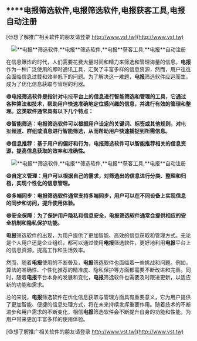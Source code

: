 ## ****电报**筛选软件,**电报**筛选软件,**电报**获客工具,**电报**自动注册**

[😍想了解推广相关软件的朋友请登录 http://www.vst.tw](http://www.vst.tw)

 <center><img src="https://vst.tw/MP4/tuiguang/png/8.png" alt="**电报**筛选软件,**电报**筛选软件,**电报**获客工具,**电报**自动注册"></center>

在信息爆炸的时代，人们需要花费大量时间和精力来筛选和管理海量的信息。**电报**作为一种广泛使用的即时通讯工具，汇聚了丰富多样的信息资源，然而，用户往往会面临信息过载和效率低下的问题。为了解决这一难题，**电报**筛选软件应运而生，成为了优化信息获取与管理的利器。

**😄**电报**筛选软件是指针对**电报**平台上的信息进行智能筛选和管理的工具，它通过各种算法和技术，帮助用户快速准确地定位感兴趣的信息，并进行有效的管理和整理。这类软件通常具有以下几个特点：**

**😄智能筛选：**电报**筛选软件可以根据用户设定的关键词、标签或其他规则，对**电报**频道、群组或消息进行智能筛选，从而帮助用户快速捕捉到所需信息。**

**😄信息推荐：基于用户的偏好和行为，**电报**筛选软件可以智能推荐相关的信息资源，提高信息获取的效率和准确性。**

 <center><img src="https://vst.tw/MP4/tuiguang/png/7.png" alt="**电报**筛选软件,**电报**筛选软件,**电报**获客工具,**电报**自动注册"></center>

**😄自定义管理：用户可以根据自己的需求，对筛选出的信息进行分类、整理和归档，实现个性化的信息管理。**

**😄多端同步：**电报**筛选软件通常支持多端同步，用户可以在不同设备上实现信息的同步和访问，提升使用体验。**

**😄安全保障：为了保护用户隐私和信息安全，**电报**筛选软件通常会提供相应的安全机制和隐私保护功能。**

**电报**筛选软件的出现，为用户提供了更加智能、高效的信息获取和管理方式。无论是个人用户还是企业组织，都可以通过使用**电报**筛选软件，更好地利用**电报**平台上的信息资源，提高工作和生活效率。

然而，随着**电报**使用的不断普及，**电报**筛选软件也面临着一些挑战和问题。例如，算法的准确性、个性化推荐的精准度、隐私保护等方面都需要不断改进和完善。同时，随着**电报**平台本身的发展和变化，**电报**筛选软件也需要及时跟进更新，以适应新的功能和需求。

总的来说，**电报**筛选软件在优化信息获取与管理方面具有重要意义，它为用户提供了更加智能、便捷的信息处理方式，将在未来持续发挥重要作用。随着技术的不断进步和用户需求的不断变化，相信**电报**筛选软件会不断提升自身的功能和性能，为用户带来更加丰富多样的使用体验。

[😍想了解推广相关软件的朋友请登录 http://www.vst.tw](http://www.vst.tw)



